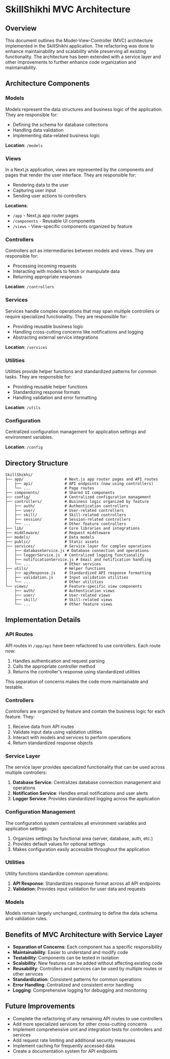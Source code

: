 # SkillShikhi MVC Architecture

## Overview

This document outlines the Model-View-Controller (MVC) architecture implemented in the SkillShikhi application. The refactoring was done to enhance maintainability and scalability while preserving all existing functionality. The architecture has been extended with a service layer and other improvements to further enhance code organization and maintainability.

## Architecture Components

### Models

Models represent the data structures and business logic of the application. They are responsible for:

- Defining the schema for database collections
- Handling data validation
- Implementing data-related business logic

**Location**: `/models`

### Views

In a Next.js application, views are represented by the components and pages that render the user interface. They are responsible for:

- Rendering data to the user
- Capturing user input
- Sending user actions to controllers

**Locations**:
- `/app` - Next.js app router pages
- `/components` - Reusable UI components
- `/views` - View-specific components organized by feature

### Controllers

Controllers act as intermediaries between models and views. They are responsible for:

- Processing incoming requests
- Interacting with models to fetch or manipulate data
- Returning appropriate responses

**Location**: `/controllers`

### Services

Services handle complex operations that may span multiple controllers or require specialized functionality. They are responsible for:

- Providing reusable business logic
- Handling cross-cutting concerns like notifications and logging
- Abstracting external service integrations

**Location**: `/services`

### Utilities

Utilities provide helper functions and standardized patterns for common tasks. They are responsible for:

- Providing reusable helper functions
- Standardizing response formats
- Handling validation and error formatting

**Location**: `/utils`

### Configuration

Centralized configuration management for application settings and environment variables.

**Location**: `/config`

## Directory Structure

```
SkillShikhi/
├── app/                  # Next.js app router pages and API routes
│   ├── api/              # API endpoints (now using controllers)
│   └── ...               # Page routes
├── components/           # Shared UI components
├── config/               # Centralized configuration management
├── controllers/          # Business logic organized by feature
│   ├── auth/             # Authentication controllers
│   ├── user/             # User-related controllers
│   ├── skill/            # Skill-related controllers
│   ├── session/          # Session-related controllers
│   └── ...               # Other feature controllers
├── lib/                  # Core libraries and integrations
├── middleware/           # Request middleware
├── models/               # Data models
├── public/               # Static assets
├── services/             # Service layer for complex operations
│   ├── databaseService.js # Database connection and operations
│   ├── loggerService.js  # Centralized logging functionality
│   ├── notificationService.js # Email and notification handling
│   └── ...               # Other services
├── utils/                # Helper functions
│   ├── apiResponse.js    # Standardized API response formatting
│   ├── validation.js     # Input validation utilities
│   └── ...               # Other utilities
└── views/                # Feature-specific view components
    ├── auth/             # Authentication views
    ├── user/             # User-related views
    ├── skill/            # Skill-related views
    └── ...               # Other feature views
```

## Implementation Details

### API Routes

API routes in `/app/api` have been refactored to use controllers. Each route now:

1. Handles authentication and request parsing
2. Calls the appropriate controller method
3. Returns the controller's response using standardized utilities

This separation of concerns makes the code more maintainable and testable.

### Controllers

Controllers are organized by feature and contain the business logic for each feature. They:

1. Receive data from API routes
2. Validate input data using validation utilities
3. Interact with models and services to perform operations
4. Return standardized response objects

### Service Layer

The service layer provides specialized functionality that can be used across multiple controllers:

1. **Database Service**: Centralizes database connection management and operations
2. **Notification Service**: Handles email notifications and user alerts
3. **Logger Service**: Provides standardized logging across the application

### Configuration Management

The configuration system centralizes all environment variables and application settings:

1. Organizes settings by functional area (server, database, auth, etc.)
2. Provides default values for optional settings
3. Makes configuration easily accessible throughout the application

### Utilities

Utility functions standardize common operations:

1. **API Response**: Standardizes response format across all API endpoints
2. **Validation**: Provides input validation for user data and requests

### Models

Models remain largely unchanged, continuing to define the data schema and validation rules.

## Benefits of MVC Architecture with Service Layer

- **Separation of Concerns**: Each component has a specific responsibility
- **Maintainability**: Easier to understand and modify code
- **Testability**: Components can be tested in isolation
- **Scalability**: New features can be added without affecting existing code
- **Reusability**: Controllers and services can be used by multiple routes or other services
- **Standardization**: Consistent patterns for common operations
- **Error Handling**: Centralized and consistent error handling
- **Logging**: Comprehensive logging for debugging and monitoring

## Future Improvements

- Complete the refactoring of any remaining API routes to use controllers
- Add more specialized services for other cross-cutting concerns
- Implement comprehensive unit and integration tests for controllers and services
- Add request rate limiting and additional security measures
- Implement caching for frequently accessed data
- Create a documentation system for API endpoints
